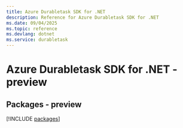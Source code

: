 ```yaml
---
title: Azure Durabletask SDK for .NET
description: Reference for Azure Durabletask SDK for .NET
ms.date: 09/04/2025
ms.topic: reference
ms.devlang: dotnet
ms.service: durabletask
---
```

# Azure Durabletask SDK for .NET - preview
## Packages - preview
[!INCLUDE [packages](durabletask-index.md)]